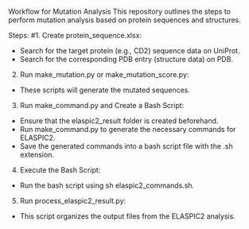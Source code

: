 Workflow for Mutation Analysis
This repository outlines the steps to perform mutation analysis based on protein sequences and structures.

Steps:
#1. Create protein_sequence.xlsx:
- Search for the target protein (e.g., CD2) sequence data on UniProt.
- Search for the corresponding PDB entry (structure data) on PDB.

2. Run make_mutation.py or make_mutation_score.py:
- These scripts will generate the mutated sequences.
  
3. Run make_command.py and Create a Bash Script:
- Ensure that the elaspic2_result folder is created beforehand.
- Run make_command.py to generate the necessary commands for ELASPIC2.
- Save the generated commands into a bash script file with the .sh extension.

4. Execute the Bash Script:
- Run the bash script using sh elaspic2_commands.sh.

5. Run process_elaspic2_result.py:
- This script organizes the output files from the ELASPIC2 analysis.
